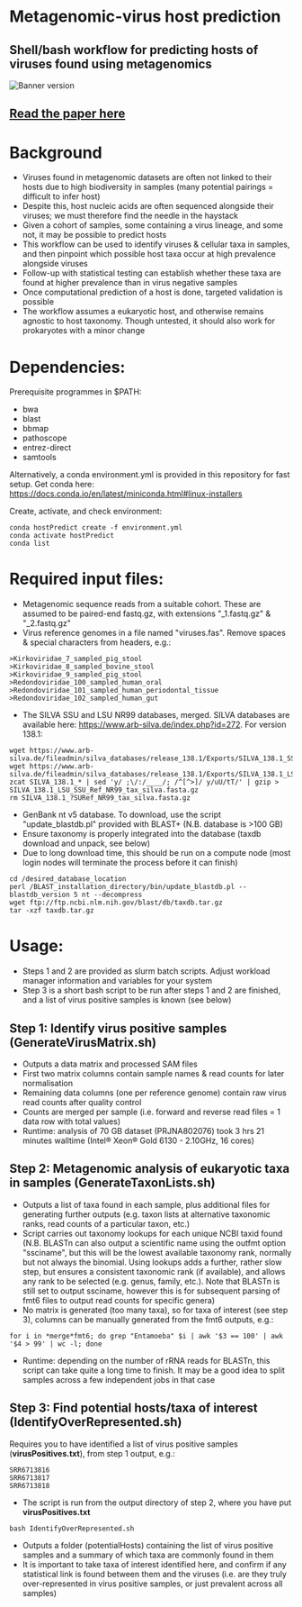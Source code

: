 # Metagenomic-virus host prediction

## Shell/bash workflow for predicting hosts of viruses found using metagenomics

![Banner version](https://user-images.githubusercontent.com/27350062/191237898-d76193f6-e133-4940-993e-2346939db6ff.png)

## [Read the paper here](https://doi.org/10.1093/ve/veac087)

# Background
- Viruses found in metagenomic datasets are often not linked to their hosts due to high biodiversity in samples (many potential pairings = difficult to infer host)
- Despite this, host nucleic acids are often sequenced alongside their viruses; we must therefore find the needle in the haystack
- Given a cohort of samples, some containing a virus lineage, and some not, it may be possible to predict hosts
- This workflow can be used to identify viruses & cellular taxa in samples, and then pinpoint which possible host taxa occur at high prevalence alongside viruses
- Follow-up with statistical testing can establish whether these taxa are found at higher prevalence than in virus negative samples
- Once computational prediction of a host is done, targeted validation is possible
- The workflow assumes a eukaryotic host, and otherwise remains agnostic to host taxonomy. Though untested, it should also work for prokaryotes with a minor change

# Dependencies:
Prerequisite programmes in $PATH:
- bwa
- blast
- bbmap
- pathoscope
- entrez-direct
- samtools

Alternatively, a conda environment.yml is provided in this repository for fast setup.
Get conda here:
https://docs.conda.io/en/latest/miniconda.html#linux-installers

Create, activate, and check environment:
```
conda hostPredict create -f environment.yml
conda activate hostPredict
conda list
```

# Required input files:
- Metagenomic sequence reads from a suitable cohort. These are assumed to be paired-end fastq.gz, with extensions "_1.fastq.gz" & "_2.fastq.gz"
- Virus reference genomes in a file named "viruses.fas". Remove spaces & special characters from headers, e.g.:
```
>Kirkoviridae_7_sampled_pig_stool
>Kirkoviridae_8_sampled_bovine_stool
>Kirkoviridae_9_sampled_pig_stool
>Redondoviridae_100_sampled_human_oral
>Redondoviridae_101_sampled_human_periodontal_tissue
>Redondoviridae_102_sampled_human_gut
```
- The SILVA SSU and LSU NR99 databases, merged. SILVA databases are available here: https://www.arb-silva.de/index.php?id=272. For version 138.1:
```
wget https://www.arb-silva.de/fileadmin/silva_databases/release_138.1/Exports/SILVA_138.1_SSURef_NR99_tax_silva.fasta.gz
wget https://www.arb-silva.de/fileadmin/silva_databases/release_138.1/Exports/SILVA_138.1_LSURef_NR99_tax_silva.fasta.gz
zcat SILVA_138.1_* | sed 'y/ ;\/:/____/; /^[^>]/ y/uU/tT/' | gzip > SILVA_138.1_LSU_SSU_Ref_NR99_tax_silva.fasta.gz
rm SILVA_138.1_?SURef_NR99_tax_silva.fasta.gz
```
- GenBank nt v5 database. To download, use the script "update_blastdb.pl" provided with BLAST+ (N.B. database is >100 GB)
- Ensure taxonomy is properly integrated into the database (taxdb download and unpack, see below)
- Due to long download time, this should be run on a compute node (most login nodes will terminate the process before it can finish)
```
cd /desired_database_location
perl /BLAST_installation_directory/bin/update_blastdb.pl --blastdb_version 5 nt --decompress
wget ftp://ftp.ncbi.nlm.nih.gov/blast/db/taxdb.tar.gz
tar -xzf taxdb.tar.gz
```
# Usage:

- Steps 1 and 2 are provided as slurm batch scripts. Adjust workload manager information and variables for your system
- Step 3 is a short bash script to be run after steps 1 and 2 are finished, and a list of virus positive samples is known (see below)

## Step 1: Identify virus positive samples (GenerateVirusMatrix.sh)
- Outputs a data matrix and processed SAM files
- First two matrix columns contain sample names & read counts for later normalisation
- Remaining data columns (one per reference genome) contain raw virus read counts after quality control
- Counts are merged per sample (i.e. forward and reverse read files = 1 data row with total values)
- Runtime: analysis of 70 GB dataset (PRJNA802076) took 3 hrs 21 minutes walltime (Intel® Xeon® Gold 6130 - 2.10GHz, 16 cores)
## Step 2: Metagenomic analysis of eukaryotic taxa in samples (GenerateTaxonLists.sh)
- Outputs a list of taxa found in each sample, plus additional files for generating further outputs (e.g. taxon lists at alternative taxonomic ranks, read counts of a particular taxon, etc.)
- Script carries out taxonomy lookups for each unique NCBI taxid found (N.B. BLASTn can also output a scientific name using the outfmt option "ssciname", but this will be the lowest available taxonomy rank, normally but not always the binomial. Using lookups adds a further, rather slow step, but ensures a consistent taxonomic rank (if available), and allows any rank to be selected (e.g. genus, family, etc.). Note that BLASTn is still set to output ssciname, however this is for subsequent parsing of fmt6 files to output read counts for specific genera)
- No matrix is generated (too many taxa), so for taxa of interest (see step 3), columns can be manually generated from the fmt6 outputs, e.g.:
```
for i in *merge*fmt6; do grep "Entamoeba" $i | awk '$3 == 100' | awk '$4 > 99' | wc -l; done 
```
- Runtime: depending on the number of rRNA reads for BLASTn, this script can take quite a long time to finish. It may be a good idea to split samples across a few independent jobs in that case
## Step 3: Find potential hosts/taxa of interest (IdentifyOverRepresented.sh)
Requires you to have identified a list of virus positive samples (**virusPositives.txt**), from step 1 output, e.g.:
```
SRR6713816
SRR6713817
SRR6713818
````
- The script is run from the output directory of step 2, where you have put **virusPositives.txt**
```
bash IdentifyOverRepresented.sh
```
- Outputs a folder (potentialHosts) containing the list of virus positive samples and a summary of which taxa are commonly found in them
- It is important to take taxa of interest identified here, and confirm if any statistical link is found between them and the viruses (i.e. are they truly over-represented in virus positive samples, or just prevalent across all samples)

